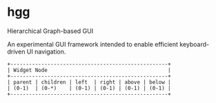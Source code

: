 # hgg
Hierarchical Graph-based GUI

An experimental GUI framework intended to enable efficient keyboard-driven UI navigation.

```
+---------------------------------------------------+
| Widget Node                                       |
+---------------------------------------------------+
| parent | children | left  | right | above | below |
| (0-1)  | (0-*)    | (0-1) | (0-1) | (0-1) | (0-1) |
+---------------------------------------------------+
```
